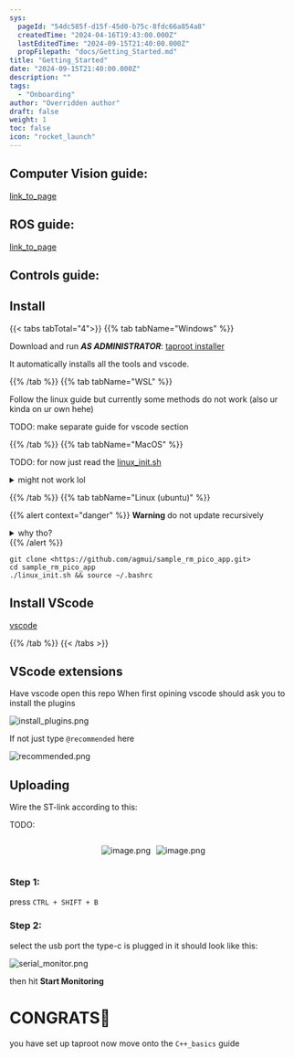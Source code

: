 ```yaml
---
sys:
  pageId: "54dc585f-d15f-45d0-b75c-8fdc66a854a8"
  createdTime: "2024-04-16T19:43:00.000Z"
  lastEditedTime: "2024-09-15T21:40:00.000Z"
  propFilepath: "docs/Getting_Started.md"
title: "Getting_Started"
date: "2024-09-15T21:40:00.000Z"
description: ""
tags:
  - "Onboarding"
author: "Overridden author"
draft: false
weight: 1
toc: false
icon: "rocket_launch"
---
```


## Computer Vision guide:

[link_to_page](86d45bc0-388b-4d26-8848-44f255f73d0e)

## ROS guide:

[link_to_page](3c76c1de-ec8f-46d6-8b0a-294005edc2d5)

## Controls guide:

## Install

{{< tabs tabTotal="4">}}
{{% tab tabName="Windows" %}}

Download and run _**AS ADMINISTRATOR**_: [taproot installer](https://github.com/Thornbots/TeachingFreshies/releases/tag/1.0)

It automatically installs all the tools and vscode.

{{% /tab %}}
{{% tab tabName="WSL" %}}

Follow the linux guide but currently some methods do not work (also ur kinda on ur own hehe)

TODO: make separate guide for vscode section

{{% /tab %}}
{{% tab tabName="MacOS" %}}

TODO: for now just read the [linux_init.sh](https://github.com/agmui/sample_rm_pico_app/blob/main/linux_init.sh)

<details>
<summary>might not work lol</summary>

`brew install libusb pkg-config`

Next install: [vscode](https://code.visualstudio.com/Download)

</details>

{{% /tab %}}
{{% tab tabName="Linux (ubuntu)" %}}

{{% alert context="danger" %}}
**Warning** do not update recursively
<details>
<summary>why tho?</summary>
There are some submodules that may go on for a while (like tinyusb) and I highly
recommend you don't need to get them.
If you want to see what submodules I update just look in `linux_init.sh`
</details>
{{% /alert %}}

```shell
git clone <https://github.com/agmui/sample_rm_pico_app.git>
cd sample_rm_pico_app
./linux_init.sh && source ~/.bashrc
```

## Install VScode

[vscode](https://code.visualstudio.com/Download)

{{% /tab %}}
{{< /tabs >}}

## VScode extensions

Have vscode open this repo
When first opining vscode should ask you to install the plugins

![install_plugins.png](https://prod-files-secure.s3.us-west-2.amazonaws.com/d518164a-d88e-44d1-a4ee-3adb3bd8bce0/89bd30f0-1825-4e77-867b-0a41ce370880/install_plugins.png?X-Amz-Algorithm=AWS4-HMAC-SHA256&X-Amz-Content-Sha256=UNSIGNED-PAYLOAD&X-Amz-Credential=ASIAZI2LB466RCSH4FFC%2F20250418%2Fus-west-2%2Fs3%2Faws4_request&X-Amz-Date=20250418T190151Z&X-Amz-Expires=3600&X-Amz-Security-Token=IQoJb3JpZ2luX2VjEPP%2F%2F%2F%2F%2F%2F%2F%2F%2F%2FwEaCXVzLXdlc3QtMiJHMEUCIHYWx3jT6Lsu8E7g7gHukvtaGH%2Fjj%2F%2F11BV31fJf4YTzAiEA1zcUcDm2DYxkyKMUjMx7QzfNq3BJp3sE%2FOQ5ryxEIlQq%2FwMIfBAAGgw2Mzc0MjMxODM4MDUiDDzsuaimF8ApenjmbCrcA3cW4TvIOtBGKwOgRjhWHDeX7mRoBskUgS88jI%2BF3fDz5woeo9XU%2Brl6%2B12xeKQQWintdKojDR%2B%2FSGdQaDUeflyW5K785CRN7wVglIKx1qCUWhPopruK2vC24tOChSBbI17G6oOt%2FoJh09v%2Fjc2WTY7GcTj5GG7%2FR5Ao1LaCqfRUE7HhqjgsFcrY%2B5PdmxhZeM4WSwAWWy1GXbY6MYmOdEBEd4gM0PYfxb8pOVovpoSmVZeAK%2FMtgnJOLl6mZqoQs4eH49BkEDOVwezEX91ddmJDQguswmP%2FvhU3MF7QOu%2FPIQNkW87GRrHpI5tkwWtPoN%2Fk3yqcKi7s9sjXUu18g85BuMwuY5NwA75FcNI2Dw7l0rdaY7tSbmqOO%2Fna%2FZvlFeiGmoP5Jg4Na9D1j5SME4%2BTWbbbk2l%2FyGg6kNajyygkfGqgKNvJz5C%2FLlV%2BcyLKqAMEP1URb9tNr00AoGwUF0lr%2FpySodBlNqeRvJ8A46Ka2ShhXSXyvyeGw5WOQR79D9fvjkORk3CM4K9c2oYsNBQBeLqLQBmQ1%2BvgxVi8%2FxVTYoUWDYE9DA5NTlR%2F9Y87sxokwcegk8WWTpAh47%2F0D7oX8WKrCQzljnZDRnbL%2Fw7Od3gsKm9FtoaQMVHiMJ2xisAGOqUBjv1r3XiaiGN2dimJKRF7SAWFhy6SkUXpmXNtnqX67BnYY8iRmm95vdSYW%2FJ8VcprRnrcEr%2FJwcTa1%2FghasJZv0rXUMWckF98UxuIba%2BZDKabCJ2sOvsqCZAIqLAieamnQSKH67hbu06z4Ltjq0lUb7D%2FUJD2RlTvmNLswAgEbNRmhuGDUTq%2BW%2FBL%2BvPmuaQtrsnw49xJAWmJdJ0jQIOPtdyBQZUj&X-Amz-Signature=2180c6d39d4044661ca95595fad66bfedaede5c6190d23873cb12c7da96ff5a4&X-Amz-SignedHeaders=host&x-id=GetObject)

If not just type `@recommended` here  

![recommended.png](https://prod-files-secure.s3.us-west-2.amazonaws.com/d518164a-d88e-44d1-a4ee-3adb3bd8bce0/61e661e9-5d85-4dfc-be0d-8d2097a5e793/recommended.png?X-Amz-Algorithm=AWS4-HMAC-SHA256&X-Amz-Content-Sha256=UNSIGNED-PAYLOAD&X-Amz-Credential=ASIAZI2LB466RCSH4FFC%2F20250418%2Fus-west-2%2Fs3%2Faws4_request&X-Amz-Date=20250418T190151Z&X-Amz-Expires=3600&X-Amz-Security-Token=IQoJb3JpZ2luX2VjEPP%2F%2F%2F%2F%2F%2F%2F%2F%2F%2FwEaCXVzLXdlc3QtMiJHMEUCIHYWx3jT6Lsu8E7g7gHukvtaGH%2Fjj%2F%2F11BV31fJf4YTzAiEA1zcUcDm2DYxkyKMUjMx7QzfNq3BJp3sE%2FOQ5ryxEIlQq%2FwMIfBAAGgw2Mzc0MjMxODM4MDUiDDzsuaimF8ApenjmbCrcA3cW4TvIOtBGKwOgRjhWHDeX7mRoBskUgS88jI%2BF3fDz5woeo9XU%2Brl6%2B12xeKQQWintdKojDR%2B%2FSGdQaDUeflyW5K785CRN7wVglIKx1qCUWhPopruK2vC24tOChSBbI17G6oOt%2FoJh09v%2Fjc2WTY7GcTj5GG7%2FR5Ao1LaCqfRUE7HhqjgsFcrY%2B5PdmxhZeM4WSwAWWy1GXbY6MYmOdEBEd4gM0PYfxb8pOVovpoSmVZeAK%2FMtgnJOLl6mZqoQs4eH49BkEDOVwezEX91ddmJDQguswmP%2FvhU3MF7QOu%2FPIQNkW87GRrHpI5tkwWtPoN%2Fk3yqcKi7s9sjXUu18g85BuMwuY5NwA75FcNI2Dw7l0rdaY7tSbmqOO%2Fna%2FZvlFeiGmoP5Jg4Na9D1j5SME4%2BTWbbbk2l%2FyGg6kNajyygkfGqgKNvJz5C%2FLlV%2BcyLKqAMEP1URb9tNr00AoGwUF0lr%2FpySodBlNqeRvJ8A46Ka2ShhXSXyvyeGw5WOQR79D9fvjkORk3CM4K9c2oYsNBQBeLqLQBmQ1%2BvgxVi8%2FxVTYoUWDYE9DA5NTlR%2F9Y87sxokwcegk8WWTpAh47%2F0D7oX8WKrCQzljnZDRnbL%2Fw7Od3gsKm9FtoaQMVHiMJ2xisAGOqUBjv1r3XiaiGN2dimJKRF7SAWFhy6SkUXpmXNtnqX67BnYY8iRmm95vdSYW%2FJ8VcprRnrcEr%2FJwcTa1%2FghasJZv0rXUMWckF98UxuIba%2BZDKabCJ2sOvsqCZAIqLAieamnQSKH67hbu06z4Ltjq0lUb7D%2FUJD2RlTvmNLswAgEbNRmhuGDUTq%2BW%2FBL%2BvPmuaQtrsnw49xJAWmJdJ0jQIOPtdyBQZUj&X-Amz-Signature=b9e76fe94763bad1362cbf8a80728923393120c5f844af91fe5a9169b0929757&X-Amz-SignedHeaders=host&x-id=GetObject)

## Uploading

Wire the ST-link according to this:

TODO:

<div style="display: flex;flex-direction: row; column-gap:10px; max-width: 630px;justify-content: center;">
<div>

![image.png](https://prod-files-secure.s3.us-west-2.amazonaws.com/d518164a-d88e-44d1-a4ee-3adb3bd8bce0/210ecb78-1116-4d7b-b9b7-2292f66fa2c2/image.png?X-Amz-Algorithm=AWS4-HMAC-SHA256&X-Amz-Content-Sha256=UNSIGNED-PAYLOAD&X-Amz-Credential=ASIAZI2LB466Q4IRNZMG%2F20250418%2Fus-west-2%2Fs3%2Faws4_request&X-Amz-Date=20250418T190153Z&X-Amz-Expires=3600&X-Amz-Security-Token=IQoJb3JpZ2luX2VjEPP%2F%2F%2F%2F%2F%2F%2F%2F%2F%2FwEaCXVzLXdlc3QtMiJGMEQCIGxKo8LwXcPqvNPOjy%2Fy4hTJtifBp8lLjUFoc%2Ffmxz%2FgAiAZ8s899Fp%2FvNpIgCbctyNVJd1GieRQUbIRb6RY6HofCir%2FAwh7EAAaDDYzNzQyMzE4MzgwNSIM9W1%2Bp6gS6wspQmPGKtwD4uigt2EarKJKAT%2BsrE17xuBLMdaUVJJIb14sGK%2BskcTtEWVH010GUQlM2lStMCM8wKnMh1TxPPWq7B0GAEoiov6G3Fmapfl27Lmez7JS%2FXk1%2Byp%2BOsXpt2L6QXI47WjP6nPhah9f%2BDryxK8bMpF0gpTeMhjT2OsYgTQzu3K75PRDoCLS%2Bxyeeg%2Fs0TT%2FAOxFoEcwWfyxdIVo9Au798U7YPULEOA8OyJTYZ6xizr8FL50rTdI9WoG5e47VaOiGt%2F5iPL8ebNXR%2BVBfFgFEWxaL7WvJbMYkzU4eDVSB0lrtyIJNgx3yDLyNKBXlgmu3l30ZGXHDsyvt6a8%2BfOv0Kyc03yu2H1TVXiMVxtJqniorzmHnXxJLVllDGARU4B%2FSompfX2n3rHH1y2zqdkBIgzvhpl0mgWH5GFNGyXJBra%2B9tfmNYsUmeJTkRVoVTelYzoYokMmMVrh2Hf8CXvoyLQdyC98SA7I0YALOWnG7VqF2OA2hV4cZDlFM85PwExWEMJ2y9gs6v5mOFCHBox7kkZBxAiSrD9e7esUszylYptMsysYsoRB2w2meb7JiNCaq6TJu0%2BKkvGn78GZzSpmnaMGyz9SXeJciHBL3YYE5ANbh1gz79CNMka6sDg%2FR9EwjbCKwAY6pgHPw79ExBFBRcBdYrb3pcXlQPro5Sr1vLJQXWFeAA0LhzjjadFJ6ulOKIq%2BOVVyUYKkU50g937ldra0Zc6PSaWF%2FEu55BUmGoQwOrGKjUXEHd%2Fqj9PWV%2FL98i5WCcz3sdwbi9tucam752okqchEBIgD7%2F7Q4KkMwWGfT1769JKRk1crJh1qktcLCY53f8ozvKdLVo1gj8IzI3jDN499CCg3si83snYs&X-Amz-Signature=9f17e5352ef1d76878d1349e6b1d92754393aba16d2c31d81588dcea401625b1&X-Amz-SignedHeaders=host&x-id=GetObject)

</div>
<div>

![image.png](https://prod-files-secure.s3.us-west-2.amazonaws.com/d518164a-d88e-44d1-a4ee-3adb3bd8bce0/33a0fd0f-8ca6-4a86-8e09-26e95ded1fff/image.png?X-Amz-Algorithm=AWS4-HMAC-SHA256&X-Amz-Content-Sha256=UNSIGNED-PAYLOAD&X-Amz-Credential=ASIAZI2LB466UB34SPKT%2F20250418%2Fus-west-2%2Fs3%2Faws4_request&X-Amz-Date=20250418T190153Z&X-Amz-Expires=3600&X-Amz-Security-Token=IQoJb3JpZ2luX2VjEPP%2F%2F%2F%2F%2F%2F%2F%2F%2F%2FwEaCXVzLXdlc3QtMiJHMEUCIEly3%2Fs9J8JdzBKmvFEX07%2B6lrRbWMScQlt2qucFgUtdAiEAoY7TjAQzEV8cP0u5UqxR7oUvf15cUr%2FWXeDZGsZKwqcq%2FwMIexAAGgw2Mzc0MjMxODM4MDUiDH14dkVjds2C87FsuyrcAxAWuwXhJU4%2FY56W%2Fa99KLYgn1f0tT580FOiYabxKe83NxqYpbsxWk1lX4%2Fdq5PA5Ks74q0u0fhQ0EVFGx4HUNhO6X9EGZHefSLjfSCR6cHZk%2FPaO5ejWbCaIk%2B5WxjtJkdYiXGWXkkm07t1cG0CFeey3MCpG%2FF%2FO99IsumKjwdfpb0nbTeuKqmCN6sL%2BayelDtxuz9ExmPeJ6tnFIjJbWS5E2CRxynwRfZn0beAXvBX5vJyapT9Tl5%2BN5X4AtnknlVFUfe06aiuFDL3cuqZia2WNvV43HlKCKiqXR%2FnbqwgMDn3SYVMG7lpKEQnAxQoQ28D6iBxN9Dv8GvDFSFSgl5xfK%2FicMo%2F4n0vIvcf809pzVzQISqFBKoATXxWFh6%2BrWBJoYVBKn40gSbelUaDRxCARwb4eYAExAc1hNWiMu8NKo3Fh7asa9C7X1ti80vH64YYPJxzeyEN7cO%2BIwpBjoIAKrnnJUMvfIQ90ZratoSUjl9Q0bhFes5d1QSjvJLwNLrf1vbssuCIBXP2pIPyUron931jI%2Fk3Ks%2FcyNIilSCu3LQxC6XcvMCLTBuorQ4yV8uzWOOWOVf%2FiHsC3ZJL5QE6J4Pe0BP5z9HuxnCJEu82OwqSBQ0ABEyMTdLJMPavisAGOqUB1x88b1QmhPgYD8A7hQR5%2BxaTbssV%2BpSkwGz65hzN3Xo7bYMCl8JWJHzXBSHsBsh5WA4Bj1H4dffyLT4SOt5E0hG4G%2BnEyPdSWOMGVk2vygdIjv20WzW2o9%2BF%2B470ZJKZJ5jVDhtUZb58n9YWu64hMitw4SWlCL3uY3FitE15yHfrghkCPHz3SAUxHT%2BRzuNIKmZgZZ%2Bwbp5jxXpsxDDQoBt8lNj7&X-Amz-Signature=875932f860d0d275975b618dced11b14cd446b475d7458b11d7226348fcdd65f&X-Amz-SignedHeaders=host&x-id=GetObject)

</div>
</div>

### Step 1:

press `CTRL + SHIFT + B`

### Step 2:

select the usb port the type-c is plugged in it should look like this:

![serial_monitor.png](https://prod-files-secure.s3.us-west-2.amazonaws.com/d518164a-d88e-44d1-a4ee-3adb3bd8bce0/f03f4774-05d4-4393-b6a0-d5efb6d315ab/serial_monitor.png?X-Amz-Algorithm=AWS4-HMAC-SHA256&X-Amz-Content-Sha256=UNSIGNED-PAYLOAD&X-Amz-Credential=ASIAZI2LB466RCSH4FFC%2F20250418%2Fus-west-2%2Fs3%2Faws4_request&X-Amz-Date=20250418T190151Z&X-Amz-Expires=3600&X-Amz-Security-Token=IQoJb3JpZ2luX2VjEPP%2F%2F%2F%2F%2F%2F%2F%2F%2F%2FwEaCXVzLXdlc3QtMiJHMEUCIHYWx3jT6Lsu8E7g7gHukvtaGH%2Fjj%2F%2F11BV31fJf4YTzAiEA1zcUcDm2DYxkyKMUjMx7QzfNq3BJp3sE%2FOQ5ryxEIlQq%2FwMIfBAAGgw2Mzc0MjMxODM4MDUiDDzsuaimF8ApenjmbCrcA3cW4TvIOtBGKwOgRjhWHDeX7mRoBskUgS88jI%2BF3fDz5woeo9XU%2Brl6%2B12xeKQQWintdKojDR%2B%2FSGdQaDUeflyW5K785CRN7wVglIKx1qCUWhPopruK2vC24tOChSBbI17G6oOt%2FoJh09v%2Fjc2WTY7GcTj5GG7%2FR5Ao1LaCqfRUE7HhqjgsFcrY%2B5PdmxhZeM4WSwAWWy1GXbY6MYmOdEBEd4gM0PYfxb8pOVovpoSmVZeAK%2FMtgnJOLl6mZqoQs4eH49BkEDOVwezEX91ddmJDQguswmP%2FvhU3MF7QOu%2FPIQNkW87GRrHpI5tkwWtPoN%2Fk3yqcKi7s9sjXUu18g85BuMwuY5NwA75FcNI2Dw7l0rdaY7tSbmqOO%2Fna%2FZvlFeiGmoP5Jg4Na9D1j5SME4%2BTWbbbk2l%2FyGg6kNajyygkfGqgKNvJz5C%2FLlV%2BcyLKqAMEP1URb9tNr00AoGwUF0lr%2FpySodBlNqeRvJ8A46Ka2ShhXSXyvyeGw5WOQR79D9fvjkORk3CM4K9c2oYsNBQBeLqLQBmQ1%2BvgxVi8%2FxVTYoUWDYE9DA5NTlR%2F9Y87sxokwcegk8WWTpAh47%2F0D7oX8WKrCQzljnZDRnbL%2Fw7Od3gsKm9FtoaQMVHiMJ2xisAGOqUBjv1r3XiaiGN2dimJKRF7SAWFhy6SkUXpmXNtnqX67BnYY8iRmm95vdSYW%2FJ8VcprRnrcEr%2FJwcTa1%2FghasJZv0rXUMWckF98UxuIba%2BZDKabCJ2sOvsqCZAIqLAieamnQSKH67hbu06z4Ltjq0lUb7D%2FUJD2RlTvmNLswAgEbNRmhuGDUTq%2BW%2FBL%2BvPmuaQtrsnw49xJAWmJdJ0jQIOPtdyBQZUj&X-Amz-Signature=cadd9d7c7f4d1c1915325f2608773451a1ee10b7ea4cdbc9f538dba0ade2cf16&X-Amz-SignedHeaders=host&x-id=GetObject)

then hit **Start Monitoring**

# CONGRATS🎉

you have set up taproot now move onto the `C++_basics` guide
